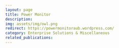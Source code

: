 ```yaml
---
layout: page
title: Power Monitor
description:
img: assets/img/owl.png
redirect: https://powermonitoraub.wordpress.com/
category: Enterprise Solutions & Miscellaneous 
related_publications: 
---
```






